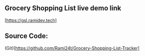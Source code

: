 ## Grocery Shopping List live demo link
[https://gsl.ramidev.tech]
## Source Code: 
(Git)[https://github.com/Rami24t/Grocery-Shopping-List-Tracker]
